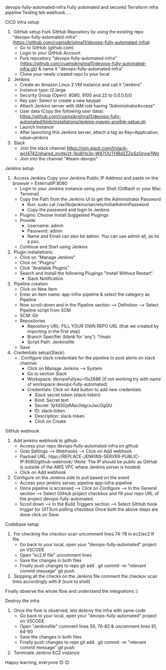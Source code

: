 devops-fully-automated-infra
Fully automated and secured Terraform infra pipeline
Testing teh webhook.....

CICD Infra setup
1.  GitHub setup Fork GitHub Repository by using the existing repo "devops-fully-automated-infra" (https://github.com/cvamsikrishna11/devops-fully-automated-infra)
    * Go to GitHub (github.com)
    * Login to your GitHub Account
    * Fork repository "devops-fully-automated-infra" (https://github.com/cvamsikrishna11/devops-fully-automated-infra.git) & name it "devops-fully-automated-infra"
    * Clone your newly created repo to your local
2.  Jenkins
    * Create an Amazon Linux 2 VM instance and call it "Jenkins"
    * Instance type: t2.large
    * Security Group (Open): 8080, 9100 and 22 to 0.0.0.0/0
    * Key pair: Select or create a new keypair
    * Attach Jenkins server with IAM role having "AdministratorAccess"
    * User data (Copy the following user data): https://github.com/cvamsikrishna11/devops-fully-automated/blob/installations/jenkins-maven-ansible-setup.sh
    * Launch Instance
    * After launching this Jenkins server, attach a tag as Key=Application, value=jenkins
3.  Slack
    * Join the slack channel https://join.slack.com/t/slack-wcl4742/shared_invite/zt-1kid01o3n-W47OUTHBd2ZZpSzGnow1Wg
    * Join into the channel "#team-devops"

Jenkins setup
1.  Access Jenkins Copy your Jenkins Public IP Address and paste on the browser = ExternalIP:8080
    * Login to your Jenkins instance using your Shell (GitBash or your Mac Terminal)
    * Copy the Path from the Jenkins UI to get the Administrator Password
        * Run: sudo cat /var/lib/jenkins/secrets/initialAdminPassword
        * Copy the password and login to Jenkins
    * Plugins: Choose Install Suggested Plugings
    * Provide
        * Username: admin
        * Password: admin
        * Name and Email can also be admin. You can use admin all, as its a poc.
    * Continue and Start using Jenkins
2.  Plugin installations:
    * Click on "Manage Jenkins"
    * Click on "Plugins"
    * Click "Available Plugins"
    * Search and Install the following Plugings "Install Without Restart"
        * Slack Notification
3.  Pipeline creation
    * Click on New Item
    * Enter an item name: app-infra-pipeline & select the category as Pipeline
    * Now scroll-down and in the Pipeline section --> Definition --> Select Pipeline script from SCM
    * SCM: Git
    * Repositories
        * Repository URL: FILL YOUR OWN REPO URL (that we created by importing in the first step)
        * Branch Specifier (blank for 'any'): */main
        * Script Path: Jenkinsfile
    * Save
4.  Credentials setup(Slack):
    *  Configure slack credentials for the pipeline to post alerts on slack channel:
        * Click on Manage Jenkins --> System
        * Go to section Slack
        * Workspace: devopsfullyau-r0x2686 (if not working try with name of workspace devops-fully-automated)
        * Credentials: Click on Add button to add new credentials
            * Slack secret token (slack-token)
            * Kind: Secret text
            * Secret: 3jrfd3GjdMac0dgcxJwcOgQU
            * ID: slack-token
            * Description: slack-token
            * Click on Create

GitHub webhook
1.  Add jenkins webhook to github
    * Access your repo devops-fully-automated-infra on github
    * Goto Settings --> Webhooks --> Click on Add webhook
    * Payload URL: htpp://REPLACE-JENKINS-SERVER-PUBLIC-IP:8080/github-webhook/ (Note: The IP should be public as GitHub is outside of the AWS VPC where Jenkins server is hosted)
    * Click on Add webhook
2.  Configure on the Jenkins side to pull based on the event
    * Access your jenkins server, pipeline app-infra-pipeline
    * Once pipeline is accessed --> Click on Configure --> In the General section --> Select GitHub project checkbox and fill your repo URL of the project devops-fully-automated.
    * Scroll down --> In the Build Triggers section --> Select GitHub hook trigger for GITScm polling checkbox
Once both the above steps are done click on Save.

Codebase setup
1.  For checking the checkov scan uncomment lines 74-78 in ec2/ec2.tf file
    * Go back to your local, open your "devops-fully-automated" project on VSCODE
    * Open "ec2.tf file" uncomment lines
    * Save the changes in both files
    * Finally push changes to repo git add . git commit -m "relevant commit message" git push
2.  Skipping all the checks on the Jenkins file comment the checkov scan lines accordingly with # (sure to shell)

Finally observe the whole flow and understand the integrations :)

Destroy the infra
1.  Once the flow is observed, lets destroy the infra with same code
    * Go back to your local, open your "devops-fully-automated" project on VSCODE
    * Open "Jenkinsfile" comment lines 59, 76-82 & uncomment lines 61, 84-90
    * Save the changes in both files
    * Finally push changes to repo git add . git commit -m "relevant commit message" git push
2.  Terminate Jenkins EC2 instance

Happy learning, everyone 😊 😊
